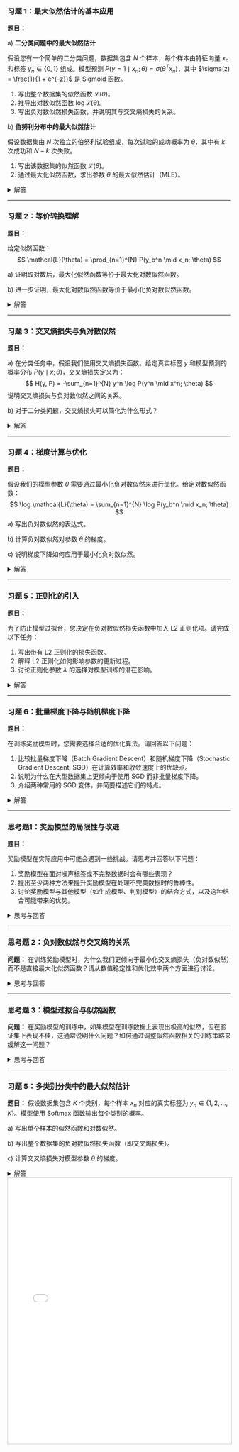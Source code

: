 

### 习题 1：最大似然估计的基本应用

**题目：**

a) **二分类问题中的最大似然估计**

假设您有一个简单的二分类问题，数据集包含 $N$ 个样本，每个样本由特征向量 $x_n$ 和标签 $y_n \in \{0, 1\}$ 组成。模型预测 $P(y=1 \mid x_n; \theta) = \sigma(\theta^T x_n)$，其中 $\sigma(z) = \frac{1}{1 + e^{-z}}$ 是 Sigmoid 函数。

1. 写出整个数据集的似然函数 $\mathcal{L}(\theta)$。
2. 推导出对数似然函数 $\log \mathcal{L}(\theta)$。
3. 写出负对数似然损失函数，并说明其与交叉熵损失的关系。

b) **伯努利分布中的最大似然估计**

假设数据集由 $N$ 次独立的伯努利试验组成，每次试验的成功概率为 $\theta$，其中有 $k$ 次成功和 $N - k$ 次失败。

1. 写出该数据集的似然函数 $\mathcal{L}(\theta)$。
2. 通过最大化似然函数，求出参数 $\theta$ 的最大似然估计（MLE）。

<details>
  <summary>解答</summary>

#### a) **二分类问题**

1. **似然函数：**
   $$
   \mathcal{L}(\theta) = \prod_{n=1}^{N} P(y_n \mid x_n; \theta) = \prod_{n=1}^{N} \sigma(\theta^T x_n)^{y_n} \left(1 - \sigma(\theta^T x_n)\right)^{1 - y_n}
   $$

2. **对数似然函数：**
   $$
   \log \mathcal{L}(\theta) = \sum_{n=1}^{N} \left[ y_n \log \sigma(\theta^T x_n) + (1 - y_n) \log \left(1 - \sigma(\theta^T x_n)\right) \right]
   $$

3. **负对数似然损失函数与交叉熵损失的关系：**
   $$
   \text{Negative Log-Likelihood} = -\log \mathcal{L}(\theta) = -\sum_{n=1}^{N} \left[ y_n \log \sigma(\theta^T x_n) + (1 - y_n) \log \left(1 - \sigma(\theta^T x_n)\right) \right]
   $$

   交叉熵损失函数通常表示为：
   $$
   \text{Cross-Entropy Loss} = -\frac{1}{N} \sum_{n=1}^{N} \left[ y_n \log p_n + (1 - y_n) \log (1 - p_n) \right]
   $$
   其中 $p_n = P(y=1 \mid x_n; \theta) = \sigma(\theta^T x_n)$。可以看出，负对数似然损失函数与交叉熵损失函数是等价的，只是交叉熵损失函数通常包含一个归一化因子 $\frac{1}{N}$。

#### b) **伯努利分布**

1. **似然函数：**
   $$
   \mathcal{L}(\theta) = \theta^k (1 - \theta)^{N - k}
   $$

2. **最大似然估计（MLE）：**

   对数似然函数为：
   $$
   \log \mathcal{L}(\theta) = k \log \theta + (N - k) \log (1 - \theta)
   $$

   对 $\theta$ 求导并令其等于零：
   $$
   \frac{d}{d\theta} \log \mathcal{L}(\theta) = \frac{k}{\theta} - \frac{N - k}{1 - \theta} = 0
   $$

   解得：
   $$
   \hat{\theta} = \frac{k}{N}
   $$

   即，最大似然估计 $\hat{\theta}$ 为成功次数的比例。

</details>

---

### 习题 2：等价转换理解

**题目：**

给定似然函数：
$$
\mathcal{L}(\theta) = \prod_{n=1}^{N} P(y_b^n \mid x_n; \theta)
$$

a) 证明取对数后，最大化似然函数等价于最大化对数似然函数。

b) 进一步证明，最大化对数似然函数等价于最小化负对数似然函数。

<details>
  <summary>解答</summary>

#### a) **等价性证明：**

因为对数函数是单调递增的，对于任何 $\theta_1, \theta_2$，如果 $\mathcal{L}(\theta_1) > \mathcal{L}(\theta_2)$，则 $\log \mathcal{L}(\theta_1) > \log \mathcal{L}(\theta_2)$。因此：
$$
\arg\max_{\theta} \mathcal{L}(\theta) = \arg\max_{\theta} \log \mathcal{L}(\theta)
$$

#### b) **最大化与最小化的转换：**

通过引入负号，可以将最大化问题转化为最小化问题：
$$
\arg\max_{\theta} \log \mathcal{L}(\theta) = \arg\min_{\theta} -\log \mathcal{L}(\theta)
$$

这使得优化问题更符合大多数优化算法（如梯度下降）的最小化框架。

</details>

---

### 习题 3：交叉熵损失与负对数似然

**题目：**

a) 在分类任务中，假设我们使用交叉熵损失函数。给定真实标签 $y$ 和模型预测的概率分布 $P(y \mid x; \theta)$，交叉熵损失定义为：
$$
H(y, P) = -\sum_{n=1}^{N} y^n \log P(y^n \mid x^n; \theta)
$$
说明交叉熵损失与负对数似然之间的关系。

b) 对于二分类问题，交叉熵损失可以简化为什么形式？

<details>
  <summary>解答</summary>

#### a) **交叉熵损失与负对数似然的关系：**

交叉熵损失函数实际上是负对数似然函数。在最大化似然函数的过程中，我们等价地可以最小化负对数似然，即最小化交叉熵损失：
$$
\arg\max_{\theta} \mathcal{L}(\theta) = \arg\min_{\theta} -\log \mathcal{L}(\theta) = \arg\min_{\theta} H(y, P)
$$

#### b) **二分类问题中的交叉熵损失形式：**

对于二分类问题，交叉熵损失可以简化为：
$$
H(y, P) = -\left[ y \log P(y=1 \mid x; \theta) + (1 - y) \log P(y=0 \mid x; \theta) \right]
$$
如果使用 Sigmoid 激活函数，损失函数通常表示为：
$$
H(y, P) = -y \log \sigma(z) - (1 - y) \log \left(1 - \sigma(z)\right)
$$
其中 $z = \theta^T x$，$\sigma(z)$ 是模型的预测概率 $P(y=1 \mid x; \theta)$。

</details>

---

### 习题 4：梯度计算与优化

**题目：**

假设我们的模型参数 $\theta$ 需要通过最小化负对数似然来进行优化。给定对数似然函数：
$$
\log \mathcal{L}(\theta) = \sum_{n=1}^{N} \log P(y_b^n \mid x_n; \theta)
$$
a) 写出负对数似然的表达式。

b) 计算负对数似然对参数 $\theta$ 的梯度。

c) 说明梯度下降如何应用于最小化负对数似然。

<details>
  <summary>解答</summary>

#### a) **负对数似然的表达式：**
$$
-\log \mathcal{L}(\theta) = -\sum_{n=1}^{N} \log P(y_b^n \mid x_n; \theta)
$$

#### b) **负对数似然对参数 $\theta$ 的梯度：**
$$
\nabla_{\theta} \left( -\log \mathcal{L}(\theta) \right) = -\sum_{n=1}^{N} \nabla_{\theta} \log P(y_b^n \mid x_n; \theta)
$$
具体梯度形式取决于 $P(y_b^n \mid x_n; \theta)$ 的模型定义。例如，如果 $P(y_b^n \mid x_n; \theta)$ 是一个 Sigmoid 分类器，那么梯度可以具体计算为预测概率与实际标签之间的差异：
$$
\frac{\partial}{\partial \theta} \left( -\log \mathcal{L}(\theta) \right) = \sum_{n=1}^{N} \left( \sigma(\theta^T x_n) - y_b^n \right) x_n
$$

#### c) **梯度下降应用于最小化负对数似然：**

梯度下降通过以下更新规则应用于最小化负对数似然：
$$
\theta \leftarrow \theta - \eta \nabla_{\theta} \left( -\log \mathcal{L}(\theta) \right)
$$
其中 $\eta$ 是学习率。通过不断迭代更新参数 $\theta$，模型逐步逼近能够最大化数据似然的参数值。

</details>

---

### 习题 5：正则化的引入

**题目：**

为了防止模型过拟合，您决定在负对数似然损失函数中加入 L2 正则化项。请完成以下任务：

1. 写出带有 L2 正则化的损失函数。
2. 解释 L2 正则化如何影响参数的更新过程。
3. 讨论正则化参数 $\lambda$ 的选择对模型训练的潜在影响。

<details>
  <summary>解答</summary>

#### 1. **带有 L2 正则化的损失函数：**
$$
\mathcal{L}_{\text{reg}}(\theta) = -\log \mathcal{L}(\theta) + \lambda \|\theta\|^2 = -\sum_{n=1}^{N} \log P(y_b^n \mid x_n; \theta) + \lambda \|\theta\|^2
$$

#### 2. **L2 正则化对参数更新的影响：**

L2 正则化通过在损失函数中加入 $\lambda \|\theta\|^2$ 项，鼓励模型参数 $\theta$ 保持较小的值。这会导致梯度更新时，多一个与参数值成比例的衰减项，从而限制参数的增长，防止过拟合。例如，参数更新规则变为：
$$
\theta \leftarrow \theta - \eta \left( \nabla_{\theta} \left( -\log \mathcal{L}(\theta) \right) + 2\lambda \theta \right)
$$

#### 3. **正则化参数 $\lambda$ 的选择对模型训练的影响：**

- **$\lambda$ 过大：** 会导致模型参数过于受限，可能欠拟合，无法充分捕捉数据中的模式。
  
- **$\lambda$ 过小：** 正则化效果不明显，可能无法有效防止过拟合。
  
因此，$\lambda$ 的选择需要在模型复杂度和泛化能力之间取得平衡，通常通过交叉验证等方法来进行调优。

</details>

---

### 习题 6：批量梯度下降与随机梯度下降

**题目：**

在训练奖励模型时，您需要选择合适的优化算法。请回答以下问题：

1. 比较批量梯度下降（Batch Gradient Descent）和随机梯度下降（Stochastic Gradient Descent, SGD）在计算效率和收敛速度上的优缺点。
2. 说明为什么在大型数据集上更倾向于使用 SGD 而非批量梯度下降。
3. 介绍两种常用的 SGD 变体，并简要描述它们的特点。

<details>
  <summary>解答</summary>

#### 1. **批量梯度下降 vs. 随机梯度下降（SGD）：**
   
- **批量梯度下降（Batch GD）：**
  - **优点：**
    - 每次更新使用整个数据集，方向更稳定，易于收敛到全局最优（对于凸优化问题）。
  - **缺点：**
    - 计算成本高，尤其是对于大型数据集。
    - 可能在达到最优点附近时收敛缓慢。
  
- **随机梯度下降（SGD）：**
  - **优点：**
    - 每次更新只使用一个样本，计算效率高，适用于大规模数据集。
    - 可以跳出局部极小值，具有更好的泛化能力。
  - **缺点：**
    - 更新方向噪声较大，可能导致收敛轨迹不稳定。
    - 需要更细致的学习率调节。

#### 2. **为何在大型数据集上更倾向于使用 SGD：**

对于大型数据集，计算整个数据集的梯度在每次迭代中成本极高，导致训练过程非常缓慢。SGD 每次仅使用一个样本进行更新，显著减少了每次迭代的计算量，提升了训练速度。此外，SGD 更适合在线学习和流数据处理。

#### 3. **两种常用的 SGD 变体：**
   
- **动量法（Momentum）：**
  - **特点：**
    - 引入动量项，加速梯度下降，减少震荡。
    - 累积过去的梯度信息，平滑更新方向。
  - **公式：**
    $$
    v_t = \gamma v_{t-1} + \eta \nabla_{\theta} J(\theta)
    $$
    $$
    \theta \leftarrow \theta - v_t
    $$
    其中，$\gamma$ 是动量系数。
  
- **Adam（Adaptive Moment Estimation）：**
  - **特点：**
    - 结合了动量法和 RMSProp 的优点，适应性调整每个参数的学习率。
    - 高效且易于调参，广泛应用于各种深度学习任务。
  - **公式：**
    $$
    m_t = \beta_1 m_{t-1} + (1 - \beta_1) \nabla_{\theta} J(\theta)
    $$
    $$
    v_t = \beta_2 v_{t-1} + (1 - \beta_2) (\nabla_{\theta} J(\theta))^2
    $$
    $$
    \hat{m}_t = \frac{m_t}{1 - \beta_1^t}, \quad \hat{v}_t = \frac{v_t}{1 - \beta_2^t}
    $$
    $$
    \theta \leftarrow \theta - \eta \frac{\hat{m}_t}{\sqrt{\hat{v}_t} + \epsilon}
    $$
    其中，$\beta_1$ 和 $\beta_2$ 是超参数，$\epsilon$ 是防止除零的常数。

</details>

---

### 思考题1：奖励模型的局限性与改进

**题目：**

奖励模型在实际应用中可能会遇到一些挑战。请思考并回答以下问题：

1. 奖励模型在面对噪声标签或不完整数据时会有哪些表现？
2. 提出至少两种方法来提升奖励模型在处理不完美数据时的鲁棒性。
3. 讨论奖励模型与其他模型（如生成模型、判别模型）的结合方式，以及这种结合可能带来的优势。

<details>
  <summary>思考与回答</summary>

#### 1. **奖励模型在面对噪声标签或不完整数据时的表现：**

- **噪声标签：**
  - 模型可能会学习到错误的奖励信号，导致对错误答案的高评分或对正确答案的低评分，进而影响整体性能和泛化能力。
  - 训练过程中的梯度更新可能引入错误信号，导致模型收敛到次优解。
  
- **不完整数据：**
  - 缺失的特征或标签信息可能导致模型无法充分理解输入，影响奖励判定的准确性。
  - 数据不完整可能降低模型的信噪比，使得模型难以区分有价值的信息与噪声。

#### 2. **提升奖励模型在处理不完美数据时的鲁棒性的方法：**

- **数据清洗与增强：**
  - **数据清洗：** 识别并移除或修正有噪声的标签和异常数据，提升训练数据的质量。
  - **数据增强：** 通过生成更多样化的数据样本，增加数据的多样性和覆盖范围，减少模型对特定噪声的敏感性。
  
- **使用鲁棒的损失函数：**
  - 采用对噪声标签不敏感的损失函数，如 Huber 损失或加权损失函数，减轻噪声对训练过程的影响。
  
- **正则化与提前停止：**
  - 通过正则化技术（如 L2 正则化、Dropout）限制模型复杂度，防止过拟合噪声。
  - 使用提前停止策略，在验证性能开始下降前停止训练，避免模型过度拟合噪声数据。
  
- **半监督与自监督学习：**
  - 利用部分标注数据结合无标签数据，通过半监督或自监督学习方法，提升模型在不完美数据上的表现。

#### 3. **奖励模型与其他模型的结合方式及优势：**

- **生成模型与奖励模型结合：**
  - **方式：** 使用生成模型（如生成对抗网络，GAN）生成多样化的样本，然后通过奖励模型进行评分和筛选，优化生成过程。
  - **优势：** 生成模型能够提供丰富的数据样本，奖励模型提供质量评估，二者结合可以提升生成内容的多样性与质量。
  
- **判别模型与奖励模型结合：**
  - **方式：** 判别模型负责识别或分类输入数据，奖励模型则对判别结果进行评分，指导判别模型的优化方向。
  - **优势：** 判别模型提供快速准确的分类能力，奖励模型增强其决策的合理性和准确性，提升整体模型的性能和解释性。
  
- **强化学习中的奖励模型：**
  - **方式：** 将奖励模型作为强化学习中的奖励函数，指导智能体的学习过程。
  - **优势：** 奖励模型提供更精细和人性化的奖励信号，帮助智能体更有效地学习复杂任务和策略。

</details>

---

### 思考题 2：负对数似然与交叉熵的关系

**问题：**
在训练奖励模型时，为什么我们更倾向于最小化交叉熵损失（负对数似然）而不是直接最大化似然函数？请从数值稳定性和优化效率两个方面进行讨论。

<details>
  <summary>思考与回答</summary>

- **数值稳定性**：似然函数是多个概率的乘积，尤其在数据量较大时，可能会导致数值下溢。取对数后，将乘积转化为求和，可以避免这种问题，提高计算的稳定性。

- **优化效率**：大多数优化算法（如梯度下降）是设计来处理最小化问题的。通过引入负号，将最大化问题转化为最小化问题，使得这些优化算法能够直接应用。此外，交叉熵损失具有良好的梯度性质，有助于加速收敛。

</details>

---

### 思考题 3：模型过拟合与似然函数

**问题：**
在奖励模型的训练中，如果模型在训练数据上表现出极高的似然，但在验证集上表现不佳，这通常说明什么问题？如何通过调整似然函数相关的训练策略来缓解这一问题？

<details>
  <summary>思考与回答</summary>

这通常说明模型出现了**过拟合**，即模型在训练数据上学习到了特定的噪声和细节，但未能很好地泛化到未见过的数据。

#### 缓解过拟合的方法包括：

- **正则化**：在似然函数中加入正则项，如 L2 正则化，限制参数的复杂度。
  
- **交叉验证**：通过交叉验证选择合适的模型复杂度和超参数，确保模型在验证集上表现良好。

- **数据增强**：增加训练数据的多样性，帮助模型学习更泛化的特征。

- **提前停止**：在验证集性能不再提升时停止训练，防止模型在训练集上过度拟合。

</details>

---

### 习题 5：多类别分类中的最大似然估计

**题目：**
假设数据集包含 $K$ 个类别，每个样本 $x_n$ 对应的真实标签为 $y_n \in \{1, 2, \dots, K\}$。模型使用 Softmax 函数输出每个类别的概率。

a) 写出单个样本的似然函数和对数似然。

b) 写出整个数据集的负对数似然损失函数（即交叉熵损失）。

c) 计算交叉熵损失对模型参数 $\theta$ 的梯度。

<details>
  <summary>解答</summary>

#### a) **单个样本的似然函数和对数似然：**

对于单个样本，似然函数为：
$$
\mathcal{L}_n(\theta) = P(y_n \mid x_n; \theta) = \frac{\exp(z_{y_n})}{\sum_{k=1}^{K} \exp(z_k)}
$$
其中 $z_k = \theta_k^T x_n$ 是第 $k$ 类的得分。

对数似然为：
$$
\log \mathcal{L}_n(\theta) = z_{y_n} - \log \left( \sum_{k=1}^{K} \exp(z_k) \right)
$$

#### b) **整个数据集的负对数似然损失函数（即交叉熵损失）：**
$$
-\log \mathcal{L}(\theta) = -\sum_{n=1}^{N} \left( z_{y_n} - \log \left( \sum_{k=1}^{K} \exp(z_k) \right) \right) = \sum_{n=1}^{N} \left( \log \left( \sum_{k=1}^{K} \exp(z_k) \right) - z_{y_n} \right)
$$

#### c) **交叉熵损失对模型参数 $\theta$ 的梯度：**
$$
\frac{\partial (-\log \mathcal{L}(\theta))}{\partial \theta_j} = \sum_{n=1}^{N} \left( P(j \mid x_n; \theta) - \mathbb{I}(y_n = j) \right) x_n
$$
其中 $\mathbb{I}(y_n = j)$ 是指示函数，当 $y_n = j$ 时为 $1$，否则为 $0$。

</details>




<iframe src="RM_Exercise.html" width="100%" height="600px" style="border: 1px solid #ccc;" title="RM Exercise Interactive Content">
    您的浏览器不支持 iframe，无法加载交互式内容。
    请 <a href="RM_Exercise.html" target="_blank">点击这里在新窗口中查看</a>。
</iframe>

<script src="https://giscus.app/client.js"
        data-repo="InuyashaYang/AIDIY"
        data-repo-id="R_kgDOM1VVTQ"
        data-category="Announcements"
        data-category-id="DIC_kwDOM1VVTc4Ckls_"
        data-mapping="pathname"
        data-strict="0"
        data-reactions-enabled="1"
        data-emit-metadata="0"
        data-input-position="bottom"
        data-theme="preferred_color_scheme"
        data-lang="zh-CN"
        crossorigin="anonymous"
        async>
</script>
